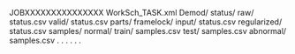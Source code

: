 JOBXXXXXXXXXXXXXXX
    WorkSch_TASK.xml
    Demod/
        status/
            raw/
                status.csv
            valid/
                status.csv
        parts/
            framelock/
                input/
                    status.csv
                    regularized/
                        status.csv
                    samples/
                        normal/
                            train/
                                samples.csv
                            test/
                                samples.csv
                        abnormal/
                            samples.csv
                .
                .
                .
            .
            .
            .